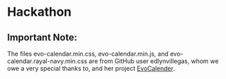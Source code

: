 # Hackathon

## Important Note:
The files evo-calendar.min.css, evo-calendar.min.js, and evo-calendar.rayal-navy.min.css are from GitHub user edlynvillegas, whom we owe a very special thanks to, and her project [EvoCalender](https://github.com/edlynvillegas/evo-calendar).
